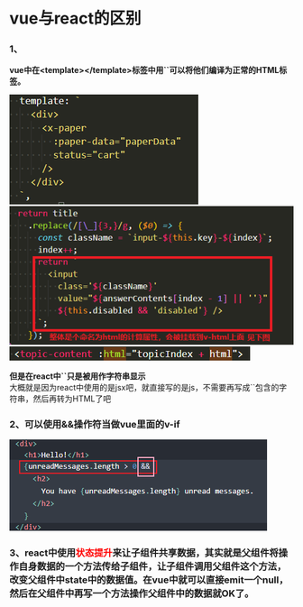 # vue与react的区别

### 1、
<b>vue中在\<template>\</template>标签中用``可以将他们编译为正常的HTML标签。</b>  

![image](./assets/v-r-1.png)  
![image](./assets/v-r-2.png)  
![image](./assets/v-r-3.png)  

<b>但是在react中``只是被用作字符串显示</b>   
大概就是因为react中使用的是jsx吧，就直接写的是js，不需要再写成\`\`包含的字符串，然后再转为HTML了吧 


### 2、可以使用&&操作符当做vue里面的v-if
![image](./assets/v-r-4.png)  

### 3、react中使用<font color="red">状态提升</font>来让子组件共享数据，其实就是父组件将操作自身数据的一个方法传给子组件，让子组件调用父组件这个方法，改变父组件中state中的数据值。在vue中就可以直接emit一个null，然后在父组件中再写一个方法操作父组件中的数据就OK了。